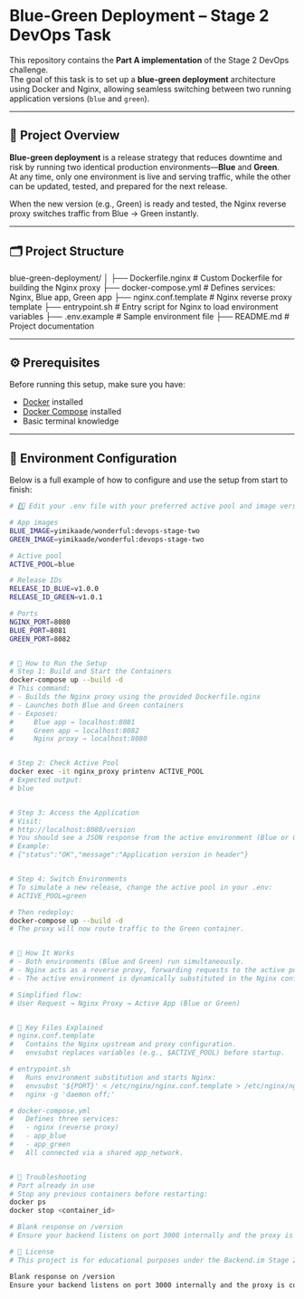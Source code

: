 # Blue-Green Deployment – Stage 2 DevOps Task 

This repository contains the **Part A implementation** of the Stage 2 DevOps challenge.  
The goal of this task is to set up a **blue-green deployment** architecture using Docker and Nginx, allowing seamless switching between two running application versions (`blue` and `green`).

---

## 🧩 Project Overview

**Blue-green deployment** is a release strategy that reduces downtime and risk by running two identical production environments—**Blue** and **Green**.  
At any time, only one environment is live and serving traffic, while the other can be updated, tested, and prepared for the next release.

When the new version (e.g., Green) is ready and tested, the Nginx reverse proxy switches traffic from Blue → Green instantly.

---

## 🗂️ Project Structure

blue-green-deployment/
│
├── Dockerfile.nginx # Custom Dockerfile for building the Nginx proxy
├── docker-compose.yml # Defines services: Nginx, Blue app, Green app
├── nginx.conf.template # Nginx reverse proxy template
├── entrypoint.sh # Entry script for Nginx to load environment variables
├── .env.example # Sample environment file
├── README.md # Project documentation


---

## ⚙️ Prerequisites

Before running this setup, make sure you have:

- [Docker](https://docs.docker.com/get-docker/) installed  
- [Docker Compose](https://docs.docker.com/compose/) installed  
- Basic terminal knowledge

---

## 🧾 Environment Configuration

Below is a full example of how to configure and use the setup from start to finish:

```bash
# 1️⃣ Edit your .env file with your preferred active pool and image versions:

# App images
BLUE_IMAGE=yimikaade/wonderful:devops-stage-two
GREEN_IMAGE=yimikaade/wonderful:devops-stage-two

# Active pool
ACTIVE_POOL=blue

# Release IDs
RELEASE_ID_BLUE=v1.0.0
RELEASE_ID_GREEN=v1.0.1

# Ports
NGINX_PORT=8080
BLUE_PORT=8081
GREEN_PORT=8082


# 🚀 How to Run the Setup
# Step 1: Build and Start the Containers
docker-compose up --build -d
# This command:
# - Builds the Nginx proxy using the provided Dockerfile.nginx
# - Launches both Blue and Green containers
# - Exposes:
#     Blue app → localhost:8081
#     Green app → localhost:8082
#     Nginx proxy → localhost:8080


# Step 2: Check Active Pool
docker exec -it nginx_proxy printenv ACTIVE_POOL
# Expected output:
# blue


# Step 3: Access the Application
# Visit:
# http://localhost:8080/version
# You should see a JSON response from the active environment (Blue or Green).
# Example:
# {"status":"OK","message":"Application version in header"}


# Step 4: Switch Environments
# To simulate a new release, change the active pool in your .env:
# ACTIVE_POOL=green

# Then redeploy:
docker-compose up --build -d
# The proxy will now route traffic to the Green container.


# 🧠 How It Works
# - Both environments (Blue and Green) run simultaneously.
# - Nginx acts as a reverse proxy, forwarding requests to the active pool.
# - The active environment is dynamically substituted in the Nginx config using envsubst during container startup.

# Simplified flow:
# User Request → Nginx Proxy → Active App (Blue or Green)


# 🧰 Key Files Explained
# nginx.conf.template
#   Contains the Nginx upstream and proxy configuration.
#   envsubst replaces variables (e.g., $ACTIVE_POOL) before startup.

# entrypoint.sh
#   Runs environment substitution and starts Nginx:
#   envsubst '${PORT}' < /etc/nginx/nginx.conf.template > /etc/nginx/nginx.conf
#   nginx -g 'daemon off;'

# docker-compose.yml
#   Defines three services:
#   - nginx (reverse proxy)
#   - app_blue
#   - app_green
#   All connected via a shared app_network.


# 🧩 Troubleshooting
# Port already in use
# Stop any previous containers before restarting:
docker ps
docker stop <container_id>

# Blank response on /version
# Ensure your backend listens on port 3000 internally and the proxy is configured correctly.

# 🧾 License
# This project is for educational purposes under the Backend.im Stage 2 DevOps Challenge.

Blank response on /version
Ensure your backend listens on port 3000 internally and the proxy is configured correctly.
